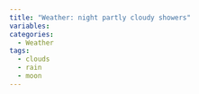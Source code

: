 ```yaml
---
title: "Weather: night partly cloudy showers"
variables:
categories:
  - Weather
tags:
  - clouds
  - rain
  - moon
---
```

